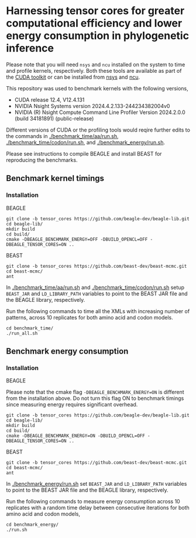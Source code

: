 # Harnessing tensor cores for greater computational efficiency and lower energy consumption in phylogenetic inference

Please note that you will need `nsys` and `ncu` installed on the system to time and profile kernels, respectively. Both these tools are available as part of the [CUDA toolkit](https://developer.nvidia.com/cuda-toolkit) or can be installed from [nsys](https://developer.nvidia.com/nsight-systems) and [ncu](https://developer.nvidia.com/nsight-compute).

This repository was used to benchmark kernels with the following versions,

* CUDA release 12.4, V12.4.131
* NVIDIA Nsight Systems version 2024.4.2.133-244234382004v0
* NVIDIA (R) Nsight Compute Command Line Profiler Version 2024.2.0.0 (build 34181891) (public-release)

Different versions of CUDA or the profiling tools would reqire further edits to the commands in [./benchmark_time/aa/run.sh](./timings/aa/run.sh), [./benchmark_time/codon/run.sh](./timings/codon/run.sh), and [./benchmark_energy/run.sh](./energy/run.sh). 

Please see instructions to compile BEAGLE and install BEAST for reproducing the benchmarks.

## Benchmark kernel timings

### Installation 

BEAGLE
```
git clone -b tensor_cores https://github.com/beagle-dev/beagle-lib.git
cd beagle-lib/
mkdir build
cd build/
cmake -DBEAGLE_BENCHMARK_ENERGY=OFF -DBUILD_OPENCL=OFF -DBEAGLE_TENSOR_CORES=ON ..
```

BEAST
```
git clone -b tensor_cores https://github.com/beast-dev/beast-mcmc.git
cd beast-mcmc/
ant
```

In [./benchmark_time/aa/run.sh](./benchmark_time/aa/run.sh) and [./benchmark_time/codon/run.sh](./benchmark_time/codon/run.sh) setup `BEAST_JAR` and `LD_LIBRARY_PATH` variables to point to the BEAST JAR file and the BEAGLE library, respectively.

Run the following commands to time all the XMLs with increasing number of patterns, across 10 replicates for both amino acid and codon models.

```
cd benchmark_time/
./run_all.sh
```

## Benchmark energy consumption

### Installation

BEAGLE

Please note that the cmake flag `-DBEAGLE_BENCHMARK_ENERGY=ON` is different from the installation above. Do not turn this flag ON to benchmark timings since measuring energy requires significant overhead.

```
git clone -b tensor_cores https://github.com/beagle-dev/beagle-lib.git
cd beagle-lib/
mkdir build
cd build/
cmake -DBEAGLE_BENCHMARK_ENERGY=ON -DBUILD_OPENCL=OFF -DBEAGLE_TENSOR_CORES=ON ..
```

BEAST
```
git clone -b tensor_cores https://github.com/beast-dev/beast-mcmc.git
cd beast-mcmc/
ant
```

In [./benchmark_energy/run.sh](./benchmark_energy/run.sh) set `BEAST_JAR` and `LD_LIBRARY_PATH` variables to point to the BEAST JAR file and the BEAGLE library, respectively.

Run the following commands to measure energy consumption across 10 replicates with a random time delay between consecutive iterations for both amino acid and codon models,

```
cd benchmark_energy/
./run.sh
```
